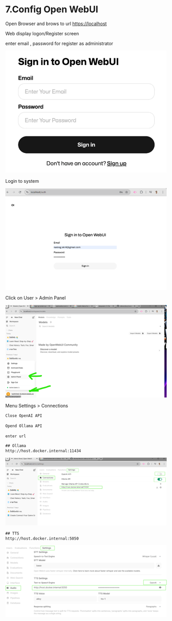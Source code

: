 # 7.Config Open WebUI

Open Browser and brows to url    [https://localhost](https://localhost)

Web display logon/Register screen

enter  email , password for register  as administrator

![1738417140249](image/6.signup_config_open_webui/1738417140249.png)

Login to system

![1738417554917](image/6.signup_config_open_webui/1738417554917.png)

Click on User  > Admin Panel

![1738417667122](image/6.signup_config_open_webui/1738417667122.png)

Menu Settings > Connections

    Close OpenAI API

    Opend Ollama API

    enter url

```
## Ollama
http://host.docker.internal:11434
```

![1738417840960](image/6.signup_config_open_webui/1738417840960.png)
```
## TTS
http://host.docker.internal:5050
```
![1738417912003](image/6.signup_config_open_webui/1738417912003.png)
